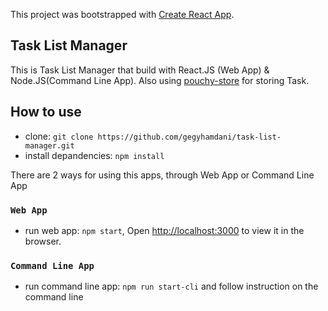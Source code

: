 This project was bootstrapped with [Create React App](https://github.com/facebook/create-react-app).

## Task List Manager

This is Task List Manager that build with React.JS (Web App) & Node.JS(Command Line App).
Also using [pouchy-store](https://github.com/eFishery/pouchy-store) for storing Task.

## How to use

- clone: `git clone https://github.com/gegyhamdani/task-list-manager.git`
- install depandencies: `npm install`

There are 2 ways for using this apps, through Web App or Command Line App

### `Web App`

- run web app: `npm start`, Open [http://localhost:3000](http://localhost:3000) to view it in the browser.

### `Command Line App`

- run command line app: `npm run start-cli` and follow instruction on the command line
